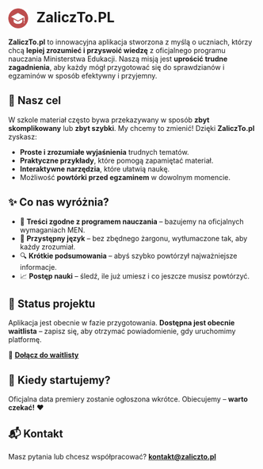 <h1>
  <img src="https://raw.githubusercontent.com/ZaliczTo-PL/.github/refs/heads/main/assets/images/logotype.png" alt="ZaliczTo.pl Logo" width="40" style="vertical-align: middle; margin-right: 10px;">
  ZaliczTo.PL
</h1>


**ZaliczTo.pl** to innowacyjna aplikacja stworzona z myślą o uczniach, którzy chcą **lepiej zrozumieć i przyswoić wiedzę** z oficjalnego programu nauczania Ministerstwa Edukacji.
Naszą misją jest **uprościć trudne zagadnienia**, aby każdy mógł przygotować się do sprawdzianów i egzaminów w sposób efektywny i przyjemny.



## 🎯 Nasz cel

W szkole materiał często bywa przekazywany w sposób **zbyt skomplikowany** lub **zbyt szybki**. My chcemy to zmienić!
Dzięki **ZaliczTo.pl** zyskasz:

* **Proste i zrozumiałe wyjaśnienia** trudnych tematów.
* **Praktyczne przykłady**, które pomogą zapamiętać materiał.
* **Interaktywne narzędzia**, które ułatwią naukę.
* Możliwość **powtórki przed egzaminem** w dowolnym momencie.


## ✨ Co nas wyróżnia?

* 📖 **Treści zgodne z programem nauczania** – bazujemy na oficjalnych wymaganiach MEN.
* 🧠 **Przystępny język** – bez zbędnego żargonu, wytłumaczone tak, aby każdy zrozumiał.
* 🔍 **Krótkie podsumowania** – abyś szybko powtórzył najważniejsze informacje.
* 📈 **Postęp nauki** – śledź, ile już umiesz i co jeszcze musisz powtórzyć.





## 🚀 Status projektu

Aplikacja jest obecnie w fazie przygotowania.
**Dostępna jest obecnie waitlista** – zapisz się, aby otrzymać powiadomienie, gdy uruchomimy platformę.

🔗 [**Dołącz do waitlisty**](https://zaliczto.pl)




## 📅 Kiedy startujemy?

Oficjalna data premiery zostanie ogłoszona wkrótce.
Obiecujemy – **warto czekać!** ❤️




## 📬 Kontakt

Masz pytania lub chcesz współpracować?
**[kontakt@zaliczto.pl](mailto:kontakt@zaliczto.pl)**















